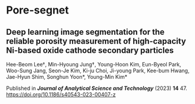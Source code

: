 # Pore-segnet


## Deep learning image segmentation for the reliable porosity measurement of high-capacity Ni-based oxide cathode secondary particles 

Hee-Beom Lee†, Min-Hyoung Jung†, Young-Hoon Kim, Eun-Byeol Park, Woo-Sung Jang, Seon-Je Kim, Ki-ju Choi, Ji-young Park, Kee-bum Hwang, Jae-Hyun Shim, Songhun Yoon*, Young-Min Kim*

Published in ___Journal of Analytical Science and Technology___ (2023) **14** 47. https://doi.org/10.1186/s40543-023-00407-z
